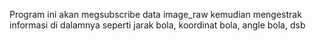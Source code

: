 Program ini akan megsubscribe data image_raw
kemudian mengestrak informasi di dalamnya seperti
jarak bola, koordinat bola, angle bola, dsb

